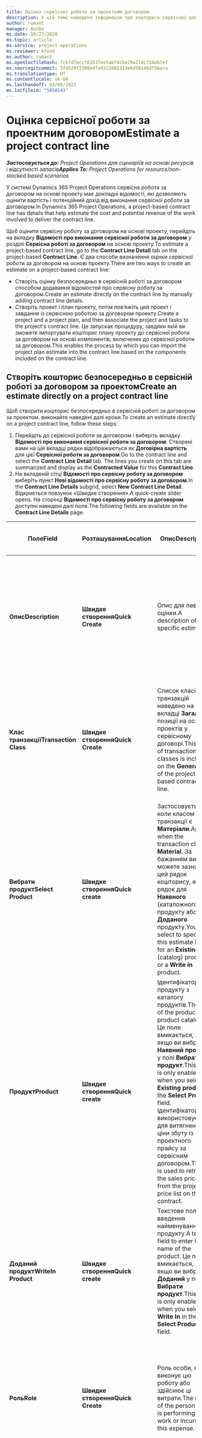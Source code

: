 ```yaml
---
title: Оцінка сервісної роботи за проектним договором
description: У цій темі наведено інформацію про кошториси сервісної роботи за договором.
author: rumant
manager: Annbe
ms.date: 10/27/2020
ms.topic: article
ms.service: project-operations
ms.reviewer: kfend
ms.author: rumant
ms.openlocfilehash: 7cb7d7eccf62837ee5abf4cbe29a21dc728eb7ef
ms.sourcegitcommit: 5fd529f2308edfe9322082313e6d50146df56aca
ms.translationtype: HT
ms.contentlocale: uk-UA
ms.lasthandoff: 04/06/2021
ms.locfileid: "5858543"
---
```

# <a name="estimate-a-project-contract-line"></a><span data-ttu-id="33b4e-103">Оцінка сервісної роботи за проектним договором</span><span class="sxs-lookup"><span data-stu-id="33b4e-103">Estimate a project contract line</span></span>

<span data-ttu-id="33b4e-104">_**Застосовується до:** Project Operations для сценаріїв на основі ресурсів і відсутності запасів_</span><span class="sxs-lookup"><span data-stu-id="33b4e-104">_**Applies To:** Project Operations for resource/non-stocked based scenarios_</span></span> 

<span data-ttu-id="33b4e-105">У системі Dynamics 365 Project Operations сервісна робота за договором на основі проекту має докладні відомості, які дозволяють оцінити вартість і потенційний дохід від виконання сервісної роботи за договором.</span><span class="sxs-lookup"><span data-stu-id="33b4e-105">In Dynamics 365 Project Operations, a project-based contract line has details that help estimate the cost and potential revenue of the work involved to deliver the contract line.</span></span>

<span data-ttu-id="33b4e-106">Щоб оцінити сервісну роботу за договором на основі проекту, перейдіть на вкладку **Відомості про виконання сервісної роботи за договором** у розділі **Сервісна роботі за договором** на основі проекту.</span><span class="sxs-lookup"><span data-stu-id="33b4e-106">To estimate a project-based contract line, go to the **Contract Line Detail** tab on the project-based **Contract Line**.</span></span>  <span data-ttu-id="33b4e-107">Є два способи визначення оцінки сервісної роботи за договором на основі проекту.</span><span class="sxs-lookup"><span data-stu-id="33b4e-107">There are two ways to create an estimate on a project-based contract line:</span></span>

   - <span data-ttu-id="33b4e-108">Створіть оцінку безпосередньо в сервісній роботі за договором способом додавання відомостей про сервісну роботу за договором.</span><span class="sxs-lookup"><span data-stu-id="33b4e-108">Create an estimate directly on the contract line by manually adding contract line details.</span></span>
   - <span data-ttu-id="33b4e-109">Створіть проект і план проекту, потім пов’яжіть цей проект і завдання із сервісною роботою за договором проекту.</span><span class="sxs-lookup"><span data-stu-id="33b4e-109">Create a project and a project plan, and then associate the project and tasks to the project's contract line.</span></span> <span data-ttu-id="33b4e-110">Це запускає процедуру, завдяки якій ви зможете імпортувати кошторис плану проекту до сервісної роботи за договором на основі компонентів, включених до сервісної роботи за договором.</span><span class="sxs-lookup"><span data-stu-id="33b4e-110">This enables the process by which you can import the project plan estimate into the contract line based on the components included on the contract line.</span></span>

## <a name="create-an-estimate-directly-on-a-project-contract-line"></a><span data-ttu-id="33b4e-111">Створіть кошторис безпосередньо в сервісній роботі за договором за проектом</span><span class="sxs-lookup"><span data-stu-id="33b4e-111">Create an estimate directly on a project contract line</span></span>

<span data-ttu-id="33b4e-112">Щоб створити кошторис безпосередньо в сервісній роботі за договором за проектом. виконайте наведені далі кроки.</span><span class="sxs-lookup"><span data-stu-id="33b4e-112">To create an estimate directly on a project contract line, follow these steps:</span></span>

1. <span data-ttu-id="33b4e-113">Перейдіть до сервісної роботи за договором і виберіть вкладку **Відомості про виконання сервісної роботи за договором**. Створені вами на цій вкладці рядки відображаються як **Договірна вартість** для цієї **Сервісної роботи за договором**.</span><span class="sxs-lookup"><span data-stu-id="33b4e-113">Go to the contract line and select the **Contract Line Detail** tab. The lines you create on this tab are summarized and display as the **Contracted Value** for this **Contract Line**.</span></span> 
2. <span data-ttu-id="33b4e-114">На вкладеній сітці **Відомості про сервісну роботу за договором** виберіть пункт **Нові відомості про сервісну роботу за договором**.</span><span class="sxs-lookup"><span data-stu-id="33b4e-114">In the **Contract Line Details** subgrid, select **New Contract Line Detail**.</span></span> <span data-ttu-id="33b4e-115">Відкриється повзунок «Швидке створення».</span><span class="sxs-lookup"><span data-stu-id="33b4e-115">A quick-create slider opens.</span></span> <span data-ttu-id="33b4e-116">На сторінці **Відомості про сервісну роботу за договором** доступні наведені далі поля.</span><span class="sxs-lookup"><span data-stu-id="33b4e-116">The following fields are available on the **Contract Line Details** page.</span></span>

| <span data-ttu-id="33b4e-117">Поле</span><span class="sxs-lookup"><span data-stu-id="33b4e-117">Field</span></span> | <span data-ttu-id="33b4e-118">Розташування</span><span class="sxs-lookup"><span data-stu-id="33b4e-118">Location</span></span> | <span data-ttu-id="33b4e-119">Опис</span><span class="sxs-lookup"><span data-stu-id="33b4e-119">Description</span></span> | <span data-ttu-id="33b4e-120">Вплив на наступні етапи</span><span class="sxs-lookup"><span data-stu-id="33b4e-120">Downstream impact</span></span> |
| --- | --- | --- | --- |
| <span data-ttu-id="33b4e-121">**Опис**</span><span class="sxs-lookup"><span data-stu-id="33b4e-121">**Description**</span></span> | <span data-ttu-id="33b4e-122">**Швидке створення**</span><span class="sxs-lookup"><span data-stu-id="33b4e-122">**Quick Create**</span></span> | <span data-ttu-id="33b4e-123">Опис для певної оцінки.</span><span class="sxs-lookup"><span data-stu-id="33b4e-123">A description of the specific estimate.</span></span> | <span data-ttu-id="33b4e-124">Для вартості використовується значення за промовчанням пов’язаних відомостей сервісної роботи за договором, яке створюється автоматично.</span><span class="sxs-lookup"><span data-stu-id="33b4e-124">This value defaults to the related contract line detail for cost that is automatically created.</span></span> |
| <span data-ttu-id="33b4e-125">**Клас транзакції**</span><span class="sxs-lookup"><span data-stu-id="33b4e-125">**Transaction Class**</span></span> | <span data-ttu-id="33b4e-126">**Швидке створення**</span><span class="sxs-lookup"><span data-stu-id="33b4e-126">**Quick Create**</span></span> | <span data-ttu-id="33b4e-127">Список класів транзакцій наведено на вкладці **Загальні** у позиції на основі проектів у сервісному договорі.</span><span class="sxs-lookup"><span data-stu-id="33b4e-127">This list of transaction classes is included on the **General** tab of the project-based contract line.</span></span> | <span data-ttu-id="33b4e-128">Для вартості використовується значення за промовчанням пов’язаних відомостей сервісної роботи за договором, яке створюється автоматично.</span><span class="sxs-lookup"><span data-stu-id="33b4e-128">This value defaults to the related contract line detail for cost that is automatically created.</span></span> |
| <span data-ttu-id="33b4e-129">**Вибрати продукт**</span><span class="sxs-lookup"><span data-stu-id="33b4e-129">**Select Product**</span></span> | <span data-ttu-id="33b4e-130">**Швидке створення**</span><span class="sxs-lookup"><span data-stu-id="33b4e-130">**Quick create**</span></span> | <span data-ttu-id="33b4e-131">Застосовується, коли класом транзакції є **Матеріали**.</span><span class="sxs-lookup"><span data-stu-id="33b4e-131">Applies when the transaction class is **Material**.</span></span> <span data-ttu-id="33b4e-132">За бажанням ви можете зазначити цей рядок кошторису, як рядок для **Наявного** (каталожного) продукту або **Доданого** продукту.</span><span class="sxs-lookup"><span data-stu-id="33b4e-132">You can select to specify this estimate line is for an **Existing** (catalog) product or a **Write in** product.</span></span> | <span data-ttu-id="33b4e-133">Для вартості використовується значення за промовчанням пов’язаних відомостей сервісної роботи за договором, яке створюється автоматично.</span><span class="sxs-lookup"><span data-stu-id="33b4e-133">This value defaults to the related contract line detail for cost that is automatically created.</span></span> |
| <span data-ttu-id="33b4e-134">**Продукт**</span><span class="sxs-lookup"><span data-stu-id="33b4e-134">**Product**</span></span> | <span data-ttu-id="33b4e-135">**Швидке створення**</span><span class="sxs-lookup"><span data-stu-id="33b4e-135">**Quick create**</span></span> | <span data-ttu-id="33b4e-136">Ідентифікатор продукту з каталогу продуктів.</span><span class="sxs-lookup"><span data-stu-id="33b4e-136">The ID of the product from product catalog.</span></span> <span data-ttu-id="33b4e-137">Це поле вмикається, лише якщо ви вибрали **Наявний продукт** у полі **Вибрати продукт**.</span><span class="sxs-lookup"><span data-stu-id="33b4e-137">This field is only enabled when you select **Existing product** in the **Select Product** field.</span></span> <span data-ttu-id="33b4e-138">Ідентифікатор використовується для витягнення ціни збуту із проектного прайсу за сервісним договором.</span><span class="sxs-lookup"><span data-stu-id="33b4e-138">The ID is used to retrieve the sales price from the project price list on the contract.</span></span> | <span data-ttu-id="33b4e-139">Для вартості використовується значення за промовчанням пов’язаних відомостей сервісної роботи за договором, яке створюється автоматично.</span><span class="sxs-lookup"><span data-stu-id="33b4e-139">This value defaults to the related contract line detail for cost that is automatically created.</span></span> |
| <span data-ttu-id="33b4e-140">**Доданий продукт**</span><span class="sxs-lookup"><span data-stu-id="33b4e-140">**WriteIn Product**</span></span> | <span data-ttu-id="33b4e-141">**Швидке створення**</span><span class="sxs-lookup"><span data-stu-id="33b4e-141">**Quick create**</span></span> | <span data-ttu-id="33b4e-142">Текстове поле для введення найменування продукту.</span><span class="sxs-lookup"><span data-stu-id="33b4e-142">A text field to enter the name of the product.</span></span> <span data-ttu-id="33b4e-143">Це поле вмикається, лише якщо ви вибрали **Доданий** у полі **Вибрати продукт**.</span><span class="sxs-lookup"><span data-stu-id="33b4e-143">This field is only enabled when you select **Write In** in the **Select Product** field.</span></span>| <span data-ttu-id="33b4e-144">Для вартості використовується значення за промовчанням пов’язаних відомостей сервісної роботи за договором, яке створюється автоматично.</span><span class="sxs-lookup"><span data-stu-id="33b4e-144">This value defaults to the related contract line detail for cost that is automatically created.</span></span> |
| <span data-ttu-id="33b4e-145">**Роль**</span><span class="sxs-lookup"><span data-stu-id="33b4e-145">**Role**</span></span> | <span data-ttu-id="33b4e-146">**Швидке створення**</span><span class="sxs-lookup"><span data-stu-id="33b4e-146">**Quick Create**</span></span> | <span data-ttu-id="33b4e-147">Роль особи, яка виконує цю роботу або здійснює ці витрати.</span><span class="sxs-lookup"><span data-stu-id="33b4e-147">The role of the person who is performing this work or incurring this expense.</span></span> | <span data-ttu-id="33b4e-148">Для вартості використовується значення за промовчанням пов’язаних відомостей сервісної роботи за договором, яке створюється автоматично.</span><span class="sxs-lookup"><span data-stu-id="33b4e-148">This value defaults to the related contract line detail for cost that is automatically created.</span></span>|
| <span data-ttu-id="33b4e-149">**Категорія**</span><span class="sxs-lookup"><span data-stu-id="33b4e-149">**Category**</span></span> | <span data-ttu-id="33b4e-150">**Швидке створення**</span><span class="sxs-lookup"><span data-stu-id="33b4e-150">**Quick Create**</span></span> | <span data-ttu-id="33b4e-151">Категорія роботи або витрат.</span><span class="sxs-lookup"><span data-stu-id="33b4e-151">The category of the work or expense.</span></span> | <span data-ttu-id="33b4e-152">Для вартості використовується значення за промовчанням пов’язаних відомостей сервісної роботи за договором, яке створюється автоматично.</span><span class="sxs-lookup"><span data-stu-id="33b4e-152">This value defaults to the related contract line detail for cost that is automatically created.</span></span>|
| <span data-ttu-id="33b4e-153">**Дата початку**</span><span class="sxs-lookup"><span data-stu-id="33b4e-153">**Start Date**</span></span> | <span data-ttu-id="33b4e-154">**Швидке створення**</span><span class="sxs-lookup"><span data-stu-id="33b4e-154">**Quick Create**</span></span> | <span data-ttu-id="33b4e-155">Дата початку роботи.</span><span class="sxs-lookup"><span data-stu-id="33b4e-155">The start date of the work.</span></span> | <span data-ttu-id="33b4e-156">Для вартості використовується значення за промовчанням пов’язаних відомостей сервісної роботи за договором, яке створюється автоматично.</span><span class="sxs-lookup"><span data-stu-id="33b4e-156">This value defaults to the related contract line detail for cost that is automatically created.</span></span> |
| <span data-ttu-id="33b4e-157">**Дата завершення**</span><span class="sxs-lookup"><span data-stu-id="33b4e-157">**End Date**</span></span> | <span data-ttu-id="33b4e-158">**Швидке створення**</span><span class="sxs-lookup"><span data-stu-id="33b4e-158">**Quick Create**</span></span> | <span data-ttu-id="33b4e-159">Дата закінчення роботи.</span><span class="sxs-lookup"><span data-stu-id="33b4e-159">The end date of the work.</span></span> | <span data-ttu-id="33b4e-160">Для вартості використовується значення за промовчанням пов’язаних відомостей сервісної роботи за договором, яке створюється автоматично.</span><span class="sxs-lookup"><span data-stu-id="33b4e-160">This value defaults to the related contract line detail for cost that is automatically created.</span></span> |
| <span data-ttu-id="33b4e-161">**Компанія, яка надає ресурс**</span><span class="sxs-lookup"><span data-stu-id="33b4e-161">**Resourcing Company**</span></span> | <span data-ttu-id="33b4e-162">**Швидке створення**</span><span class="sxs-lookup"><span data-stu-id="33b4e-162">**Quick Create**</span></span> | <span data-ttu-id="33b4e-163">Компанія, яка надає ресурс, або юридична особа, яка несе ці витрати та надає ресурс для роботи над ним.</span><span class="sxs-lookup"><span data-stu-id="33b4e-163">The resourcing company or legal entity that incurs this cost and provides the resource to work on it.</span></span> | <span data-ttu-id="33b4e-164">Для вартості використовується значення за промовчанням пов’язаних відомостей сервісної роботи за договором, яке створюється автоматично, при цьому воно також використовується при витягненні вартості.</span><span class="sxs-lookup"><span data-stu-id="33b4e-164">This value defaults to the related contract line detail for cost that is automatically created and is used in cost price retrieval.</span></span> |
| <span data-ttu-id="33b4e-165">**Одиниця ресурсів**</span><span class="sxs-lookup"><span data-stu-id="33b4e-165">**Resourcing Unit**</span></span> | <span data-ttu-id="33b4e-166">**Швидке створення**</span><span class="sxs-lookup"><span data-stu-id="33b4e-166">**Quick Create**</span></span> | <span data-ttu-id="33b4e-167">Організаційна одиниця, яка надає ресурс, яка несе ці витрати та надає ресурс для роботи над ним.</span><span class="sxs-lookup"><span data-stu-id="33b4e-167">The resourcing unit that incurs this cost and provides the resource to work on it.</span></span> | <span data-ttu-id="33b4e-168">Для вартості використовується значення за промовчанням пов’язаних відомостей сервісної роботи за договором, яке створюється автоматично, при цьому воно також використовується при витягненні вартості.</span><span class="sxs-lookup"><span data-stu-id="33b4e-168">This value defaults to the related contract line detail for cost that is automatically created and is used in cost price retrieval.</span></span> |
| <span data-ttu-id="33b4e-169">**Розклад одиниць**</span><span class="sxs-lookup"><span data-stu-id="33b4e-169">**Unit schedule**</span></span> | <span data-ttu-id="33b4e-170">**Швидке створення**</span><span class="sxs-lookup"><span data-stu-id="33b4e-170">**Quick create**</span></span> | <span data-ttu-id="33b4e-171">Група одиниць вимірювання роботи, продукту або витрат.</span><span class="sxs-lookup"><span data-stu-id="33b4e-171">The unit group of the work, product, or expense.</span></span> <span data-ttu-id="33b4e-172">Одиниці вимірювання належать до розкладу одиниць або групи одиниць вимірювання.</span><span class="sxs-lookup"><span data-stu-id="33b4e-172">Units belong to a unit schedule or a group of units.</span></span> <span data-ttu-id="33b4e-173">Наприклад, *милі* та *кілометри (км)* є одиницями вимірювання, що належать до групи одиниць, які описують відстань.</span><span class="sxs-lookup"><span data-stu-id="33b4e-173">For example, *miles* and *kilometers (kms)* are units that belong to a group of units that describe distance.</span></span> | <span data-ttu-id="33b4e-174">Для вартості використовується значення за промовчанням пов’язаних відомостей сервісної роботи за договором, яке створюється автоматично.</span><span class="sxs-lookup"><span data-stu-id="33b4e-174">This value defaults to the related contract line detail for cost that is automatically created.</span></span> |
| <span data-ttu-id="33b4e-175">**Одиниця вимірювання**</span><span class="sxs-lookup"><span data-stu-id="33b4e-175">**Unit**</span></span> | <span data-ttu-id="33b4e-176">**Швидке створення**</span><span class="sxs-lookup"><span data-stu-id="33b4e-176">**Quick Create**</span></span> | <span data-ttu-id="33b4e-177">Одиниця роботи, продукту або витрат.</span><span class="sxs-lookup"><span data-stu-id="33b4e-177">The unit of work, product, or expense.</span></span> | <span data-ttu-id="33b4e-178">Для вартості використовується значення за промовчанням пов’язаних відомостей сервісної роботи за договором, яке створюється автоматично.</span><span class="sxs-lookup"><span data-stu-id="33b4e-178">This value defaults to the related contract line detail for cost that is automatically created.</span></span> |
| <span data-ttu-id="33b4e-179">**Кількість**</span><span class="sxs-lookup"><span data-stu-id="33b4e-179">**Quantity**</span></span> | <span data-ttu-id="33b4e-180">**Швидке створення**</span><span class="sxs-lookup"><span data-stu-id="33b4e-180">**Quick Create**</span></span> | <span data-ttu-id="33b4e-181">Одиниця кількості роботи, продукту або витрат.</span><span class="sxs-lookup"><span data-stu-id="33b4e-181">The quantity of work, product, or expense.</span></span> | <span data-ttu-id="33b4e-182">Для вартості використовується значення за промовчанням пов’язаних відомостей сервісної роботи за договором, яке створюється автоматично.</span><span class="sxs-lookup"><span data-stu-id="33b4e-182">This value defaults to the related contract line detail for cost that is automatically created.</span></span> |
| <span data-ttu-id="33b4e-183">**Ціна за одиницю**</span><span class="sxs-lookup"><span data-stu-id="33b4e-183">**Unit price**</span></span> | <span data-ttu-id="33b4e-184">**Швидке створення**</span><span class="sxs-lookup"><span data-stu-id="33b4e-184">**Quick Create**</span></span> | <span data-ttu-id="33b4e-185">Ставка для виставлення рахунку роллю, яка виконує роботу, ціна за одиницю продукції або ціна збуту продукції, або категорії витрат.</span><span class="sxs-lookup"><span data-stu-id="33b4e-185">The bill rate of the role that is performing the work, the unit price of the product, or the sales price of the product or expense category.</span></span> <span data-ttu-id="33b4e-186">Значення за промовчанням для **Часу** ґрунтується на поєднанні значень виміру ціноутворення в ціновій позиції для ролі проектного прайса, який є чинним станом на дату початку.</span><span class="sxs-lookup"><span data-stu-id="33b4e-186">The default for **Time** is based on the combination of pricing dimension values on the role price line of the project price list that is effective for the start date.</span></span> <span data-ttu-id="33b4e-187">Для поля **Витрати** значення за промовчанням береться з налаштування ціни для категорії транзакцій у прайсі проекту, який є чинним станом на дату початку.</span><span class="sxs-lookup"><span data-stu-id="33b4e-187">For **Expenses**, the default for this field is from the price setup for the transaction category in the project price list that is effective for the start date.</span></span> <span data-ttu-id="33b4e-188">Якщо метод ціноутворення для категорії транзакцій не є **ціна за одиницю**, значення за замовчуванням відсутнє, й це поле залишається порожнім.</span><span class="sxs-lookup"><span data-stu-id="33b4e-188">If the pricing method for the transaction category is not **price-per-unit**, there is no default, and this field is left blank.</span></span> <span data-ttu-id="33b4e-189">Для продуктів значення за промовчанням цього поля ґрунтується на рядку **Позиції прайса** в прайсі проекту, який є чинним станом на дату початку.</span><span class="sxs-lookup"><span data-stu-id="33b4e-189">For products, this field's default is based on the **Price list item**  line in the project price list that is effective for the start date.</span></span>| <span data-ttu-id="33b4e-190">Ставка витрат ролі, яка виконує роботу, або вартість одиниці в категорії витрат, або вартість одиниці продукту.</span><span class="sxs-lookup"><span data-stu-id="33b4e-190">The cost rate of the role that is performing the work, or the cost per unit of the expense category or the unit cost of the product.</span></span> <span data-ttu-id="33b4e-191">Значення за промовчаннням для **Часу** ґрунтується на поєднанні значень виміру ціноутворення для рядка ціни ролі прайса вартості організаційної одиниці, який є чинним станом на дату початку.</span><span class="sxs-lookup"><span data-stu-id="33b4e-191">The default for **Time** is based on the combination of pricing dimension values on the role price line of the cost price list attached to the contracting unit effective for the start date.</span></span> <span data-ttu-id="33b4e-192">Для **Витрат** значення за промовчанням для цього поля ґрунтується на рядку ціни категорії прайсу вартості підрозділу організації, який є чинним станом на дату початку.</span><span class="sxs-lookup"><span data-stu-id="33b4e-192">For **Expenses**, the default for this field is based on the category price line of the cost price list attached to the contracting unit that is effective for the start date.</span></span> <span data-ttu-id="33b4e-193">Якщо метод ціноутворення для категорії транзакцій не ціна за одиницю, значення за замовчуванням відсутнє, і це поле лишається пустим.</span><span class="sxs-lookup"><span data-stu-id="33b4e-193">If the pricing method for the transaction category is not price-per-unit, there is no default and this field is left blank.</span></span> <span data-ttu-id="33b4e-194">Для продуктів значення цього поля за промовчанням ґрунтується на рядку **Позиція прайса** прайсу витрат підрозділу організації, який є чинним станом на дату початку.</span><span class="sxs-lookup"><span data-stu-id="33b4e-194">For products, this field's default is based on the **Price list item** line of the cost price list attached to the contracting unit that is effective for the start date.</span></span>|
| <span data-ttu-id="33b4e-195">**Прогнозований податок**</span><span class="sxs-lookup"><span data-stu-id="33b4e-195">**Estimated Tax**</span></span> | <span data-ttu-id="33b4e-196">**Швидке створення**</span><span class="sxs-lookup"><span data-stu-id="33b4e-196">**Quick Create**</span></span> | <span data-ttu-id="33b4e-197">Користувач вводить орієнтовну суму податку на цю роботу або витрати.</span><span class="sxs-lookup"><span data-stu-id="33b4e-197">The estimated tax for this work or expense as input by the user.</span></span> | &nbsp; |
| <span data-ttu-id="33b4e-198">**Сума**</span><span class="sxs-lookup"><span data-stu-id="33b4e-198">**Amount**</span></span> | <span data-ttu-id="33b4e-199">**Швидке створення**</span><span class="sxs-lookup"><span data-stu-id="33b4e-199">**Quick Create**</span></span> | <span data-ttu-id="33b4e-200">Значення в цьому полі можна додати, якщо поля **Кількість** і **Ціна** залишаються порожніми.</span><span class="sxs-lookup"><span data-stu-id="33b4e-200">The value in this field can be added if the **Quantity** and **Price** fields are left blank.</span></span> <span data-ttu-id="33b4e-201">Якщо поля **Кількість** і **Ціна** заповнені, поле **Сума** є лише для читання й розраховується як **(Кількість \* Ціна за одиницю) + Податок**.</span><span class="sxs-lookup"><span data-stu-id="33b4e-201">If the **Quantity** and **Price** fields are filled, the **Amount** field is read only and is calculated as **(Quantity \* Unit price) + Tax**.</span></span> | &nbsp; |

## <a name="update-prices-on-contract-line-details"></a><span data-ttu-id="33b4e-202">Оновіть ціни у відомостях сервісної роботи за договором</span><span class="sxs-lookup"><span data-stu-id="33b4e-202">Update prices on contract line details</span></span>

<span data-ttu-id="33b4e-203">Якщо змінити ціни в проектному прайсі, який додається до сервісного договору, або в прайсі витрат підрозділу, який відповідає за залучення клієнтів, ви можете оновити ціни в окремих відомостях сервісної роботи за договором із урахуванням відповідних змін.</span><span class="sxs-lookup"><span data-stu-id="33b4e-203">If you change prices on the project price list that is attached to the contract or the cost price list of the contracting unit, you can refresh the prices on the individual contract line details to reflect the change.</span></span> <span data-ttu-id="33b4e-204">На сторінці **Сервісний договір** виберіть **Перерахувати**.</span><span class="sxs-lookup"><span data-stu-id="33b4e-204">On the **Contract** page, select **Recalculate**.</span></span> <span data-ttu-id="33b4e-205">Відображається попередження, яке повідомляє вам, що ціни для всіх сервісних робіт за цим договором скинуто.</span><span class="sxs-lookup"><span data-stu-id="33b4e-205">A warning appears to inform you that prices for all contract lines on this contract are reset.</span></span> <span data-ttu-id="33b4e-206">Виберіть **Так**, щоб оновити ціни як у відомостях збуту, так і у відомостях вартості сервісних робіт за договором.</span><span class="sxs-lookup"><span data-stu-id="33b4e-206">Select **Yes** to refresh prices for both sales and cost contract line details.</span></span>

## <a name="access-contract-line-details-for-cost"></a><span data-ttu-id="33b4e-207">Отримайте доступ до відомостей про вартість сервісних робіт за договором.</span><span class="sxs-lookup"><span data-stu-id="33b4e-207">Access contract line details for cost</span></span>

<span data-ttu-id="33b4e-208">На вкладці **Відомості про сервісну роботу за договором** виберіть рядок у сітці, щоб на панелі інструментів вкладеної сітки відобразилися справи.</span><span class="sxs-lookup"><span data-stu-id="33b4e-208">On the **Contract Line Details** tab, select a row in the grid to display actions on the toolbar of the subgrid.</span></span> <span data-ttu-id="33b4e-209">Першою справою на панелі інструментів вкладеної сітки є **Відкрити відомості про витрати**.</span><span class="sxs-lookup"><span data-stu-id="33b4e-209">The first action on the subgrid tool bar is **Open Cost Detail**.</span></span> <span data-ttu-id="33b4e-210">Щоб побачити пов’язані норми витрат і суму для цих відомостей сервісної роботи за договором, виберіть пункт **Відкрити відомості про витрати**.</span><span class="sxs-lookup"><span data-stu-id="33b4e-210">To see the related cost rate and amount for this contract line detail, select **Open Cost Detail**.</span></span> 

> [!NOTE]
> <span data-ttu-id="33b4e-211">Зміна компанії із ресурсного забезпечення, підрозділу ресурсного забезпечення, значень кількості, дат, ролі або категорії у відомостях сервісної роботи за договором у розділі **Вартість** також змінює відповідні значення у відомостях сервісної роботи за договором у розділі **Збут**.</span><span class="sxs-lookup"><span data-stu-id="33b4e-211">Changing the resourcing company, resourcing unit, quantity, dates, role, or category values on the contract line detail for **Cost** also changes the corresponding values on the contract line detail for **Sales**.</span></span>

## <a name="currency-on-contract-line-details-for-cost-and-sales"></a><span data-ttu-id="33b4e-212">Валюта сервісної роботи за договором для вартості та збуту</span><span class="sxs-lookup"><span data-stu-id="33b4e-212">Currency on contract line details for cost and sales</span></span>

<span data-ttu-id="33b4e-213">Відомості про сервісну роботу за договором для **Збуту** задають валюту за замовчуванням із проектного прайсу, який є чинним станом на дату відомостей сервісної роботи за договором.</span><span class="sxs-lookup"><span data-stu-id="33b4e-213">The contract line detail for **Sales** sets the default currency from the project price list that is effective for the start date of the contract line detail.</span></span>

<span data-ttu-id="33b4e-214">Відомості про сервісну роботу за договором для **Вартості** задають валюту за замовчуванням із прайсу підрозділу, який відповідає за залучення клієнтів за сервісним договором, який є чинним станом на дату відомостей сервісної роботи за договором для **Вартості**.</span><span class="sxs-lookup"><span data-stu-id="33b4e-214">The contract line detail for **Cost** sets the default currency from the price list of the contracting unit of the contract that is effective for the start date of the contract line detail for **Cost**.</span></span>

<span data-ttu-id="33b4e-215">При розрахунку рентабельності виконується конвертація сум у відомостях сервісної роботи за договором для **Вартості** та **Збуту** в базову валюту середовища для складання звітів про загальні фактичні та потенційні норми дохідності за сервісним договором.</span><span class="sxs-lookup"><span data-stu-id="33b4e-215">Profitability calculations convert the amounts for the contract line details for **Cost** and **Sales** into the base currency of the environment to report the overall actual and estimated margins on the contract.</span></span>

> [!NOTE]
> <span data-ttu-id="33b4e-216">Через відсутність даних про обмінні курси станом на дату набуття чинності можуть відбуватися помилки, пов’язані з округленням грошових сум, а також зміною норм дохідності.</span><span class="sxs-lookup"><span data-stu-id="33b4e-216">Currency rounding errors and changed margins could occur because of the lack of date effective exchange rates.</span></span> <span data-ttu-id="33b4e-217">Використовуйте ці розрахунки лише за проектними сервісними договорами, оскільки вони є приблизними значеннями й не є фактичними даними, які можна використовувати для нормативної або іншої звітності, для якої потрібна висока точність округлення та інформація про дати чинності обмінних курсів валют.</span><span class="sxs-lookup"><span data-stu-id="33b4e-217">Use these calculations only on project contracts as these are approximations and are not for actual statutory or other reporting that requires higher precision of rounding and awareness of date effectivity for exchange rates.</span></span>


[!INCLUDE[footer-include](../includes/footer-banner.md)]
